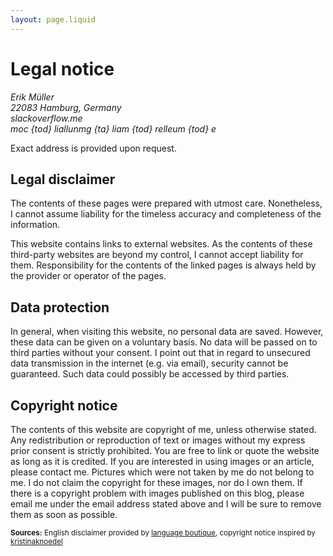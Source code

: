 ```yaml
---
layout: page.liquid
---
```


# Legal notice

<address>
  Erik Müller<br />
  22083 Hamburg, Germany<br />
  slackoverflow.me</br>
  <span class="baffle">moc {tod} lia<i>llun</i>mg {ta} liam {tod} relleum {tod} e</span>
</address>

Exact address is provided upon request.

## Legal disclaimer

The contents of these pages were prepared with utmost care. Nonetheless, I cannot assume liability for the timeless accuracy and completeness of the information.

This website contains links to external websites. As the contents of these third-party websites are beyond my control, I cannot accept liability for them. Responsibility for the contents of the linked pages is always held by the provider or operator of the pages.

## Data protection

In general, when visiting this website, no personal data are saved. However, these data can be given on a voluntary basis. No data will be passed on to third parties without your consent. I point out that in regard to unsecured data transmission in the internet (e.g. via email), security cannot be guaranteed. Such data could possibIy be accessed by third parties.

## Copyright notice

The contents of this website are copyright of me, unless otherwise stated. Any redistribution or reproduction of text or images without my express prior consent is strictly prohibited. You are free to link or quote the website as long as it is credited. If you are interested in using images or an article, please contact me. Pictures which were not taken by me do not belong to me. I do not claim the copyright for these images, nor do I own them. If there is a copyright problem with images published on this blog, please email me under the email address stated above and I will be sure to remove them as soon as possible.

<small>
  <b>Sources:</b> English disclaimer provided by <a href="https://language-boutique.de/home.html">language boutique</a>, copyright notice inspired by <a href="https://www.kristinaknoedel.com/">kristinaknoedel</a>
</small>
